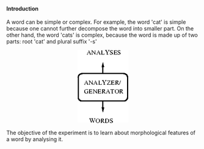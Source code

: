 #### Introduction

A word can be simple or complex. For example, the word 'cat' is simple because one cannot further decompose the word into smaller part. On the other hand, the word 'cats' is complex, because the word is made up of two parts: root 'cat' and plural suffix '-s'

<p style="text-align: center;"><img src="images/morph1.gif"></p>

The objective of the experiment is to learn about morphological features of a word by analysing it.
